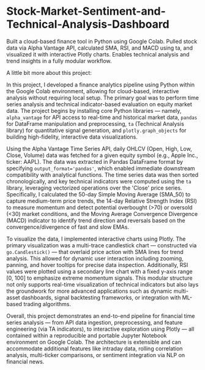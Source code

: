 # Stock-Market-Sentiment-and-Technical-Analysis-Dashboard
Built a cloud-based finance tool in Python using Google Colab. Pulled stock data via Alpha Vantage API, calculated SMA, RSI, and MACD using ta, and visualized it with interactive Plotly charts. Enables technical analysis and trend insights in a fully modular workflow.

A little bit more about this project:

In this project, I developed a finance analytics pipeline using Python within the Google Colab environment, allowing for cloud-based, interactive analysis without requiring local setup. The primary goal was to perform time series analysis and technical indicator-based evaluation on equity market data. The project begins by installing core Python libraries — namely, `alpha_vantage` for API access to real-time and historical market data, `pandas` for DataFrame manipulation and preprocessing, `ta` (Technical Analysis library) for quantitative signal generation, and `plotly.graph_objects` for building high-fidelity, interactive data visualizations.

Using the Alpha Vantage Time Series API, daily OHLCV (Open, High, Low, Close, Volume) data was fetched for a given equity symbol (e.g., Apple Inc., ticker: AAPL). The data was extracted in Pandas DataFrame format by specifying `output_format='pandas'`, which enabled immediate downstream compatibility with analytical functions. The time series data was then sorted chronologically, and key technical indicators were computed using the `ta` library, leveraging vectorized operations over the 'Close' price series. Specifically, I calculated the 50-day Simple Moving Average (SMA_50) to capture medium-term price trends, the 14-day Relative Strength Index (RSI) to measure momentum and detect potential overbought (>70) or oversold (<30) market conditions, and the Moving Average Convergence Divergence (MACD) indicator to identify trend direction and reversals based on the convergence/divergence of fast and slow EMAs.

To visualize the data, I implemented interactive charts using Plotly. The primary visualization was a multi-trace candlestick chart — constructed via `go.Candlestick()` — that overlaid price action with SMA lines for trend analysis. This allowed for dynamic user interaction including zooming, panning, and hover tooltips for precise data inspection. Additionally, RSI values were plotted using a secondary line chart with a fixed y-axis range [0, 100] to emphasize extreme momentum signals. This modular structure not only supports real-time visualization of technical indicators but also lays the groundwork for more advanced applications such as dynamic multi-asset dashboards, signal backtesting frameworks, or integration with ML-based trading algorithms.

Overall, this project demonstrates an end-to-end pipeline for financial time series analysis — from API data ingestion, preprocessing, and feature engineering (via TA indicators), to interactive exploration using Plotly — all contained within a reproducible and portable Jupyter Notebook environment on Google Colab. The architecture is extensible and can accommodate additional features like intraday data, rolling correlation analysis, multi-ticker comparisons, or sentiment integration via NLP on financial news.



